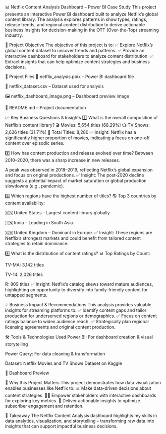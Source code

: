📊 Netflix Content Analysis Dashboard – Power BI Case Study
This project presents an interactive Power BI dashboard built to analyze Netflix’s global content library. The analysis explores patterns in show types, ratings, release trends, and regional content distribution to derive actionable business insights for decision-making in the OTT (Over-the-Top) streaming industry.

🎯 Project Objective
The objective of this project is to:
✅ Explore Netflix’s global content dataset to uncover trends and patterns.
✅ Provide an interactive dashboard for stakeholders to analyze content distribution.
✅ Extract insights that can help optimize content strategies and business decisions.

📂 Project Files
📁 netflix_analysis.pbix – Power BI dashboard file

📁 netflix_dataset.csv – Dataset used for analysis

🖼️ netflix_dashboard_image.png – Dashboard preview image

📄 README.md – Project documentation

📈 Key Business Questions & Insights
1️⃣ What is the overall composition of Netflix’s content library?
🎬 Movies: 5,654 titles (68.29%)
📺 TV Shows: 2,626 titles (31.71%)
📌 Total Titles: 8,280
✅ Insight: Netflix has a significantly higher proportion of movies, indicating a focus on one-off content over episodic series.

2️⃣ How has content production and release evolved over time?
Between 2010–2020, there was a sharp increase in new releases.

A peak was observed in 2018–2019, reflecting Netflix’s global expansion and focus on original productions.
✅ Insight: The post-2020 decline suggests a potential impact of market saturation or global production slowdowns (e.g., pandemic).

3️⃣ Which regions have the highest number of titles?
🌎 Top 3 countries by content availability:

🇺🇸 United States – Largest content library globally.

🇮🇳 India – Leading in South Asia.

🇬🇧 United Kingdom – Dominant in Europe.
✅ Insight: These regions are Netflix’s strongest markets and could benefit from tailored content strategies to retain dominance.

4️⃣ What is the distribution of content ratings?
📊 Top Ratings by Count:

TV-MA: 3,142 titles

TV-14: 2,026 titles

R: 809 titles
✅ Insight: Netflix’s catalog skews toward mature audiences, highlighting an opportunity to diversify into family-friendly content for untapped segments.

💡 Business Impact & Recommendations
This analysis provides valuable insights for streaming platforms to:
✅ Identify content gaps and tailor production for underserved regions or demographics.
✅ Focus on content ratings balance to widen audience reach.
✅ Strategically plan regional licensing agreements and original content production.

🛠 Tools & Technologies Used
Power BI: For dashboard creation & visual storytelling

Power Query: For data cleaning & transformation

Dataset: Netflix Movies and TV Shows Dataset on Kaggle

📸 Dashboard Preview


🚀 Why this Project Matters
This project demonstrates how data visualization enables businesses like Netflix to:
📊 Make data-driven decisions about content strategies.
🧑‍💻 Empower stakeholders with interactive dashboards for exploring key metrics.
🎯 Deliver actionable insights to optimize subscriber engagement and retention.

📌 Takeaway
The Netflix Content Analysis dashboard highlights my skills in data analytics, visualization, and storytelling – transforming raw data into insights that can support impactful business decisions.

